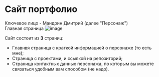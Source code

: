 # Сайт портфолио

Ключевое лицо - Мандрин Дмитрий (далее "Персонаж")\
Главная страница
![image](https://github.com/2Drotz/mandrin/assets/50268595/381b7f8d-8f79-47c8-ad40-83346d7c71e9)

Сайт состоит из **3** страниц:
+ Главнвя страница с краткой информацией о персонаже (то есть мне);
+ Страница с проектами, и ссылкой на репозиторий;
+ Страница контактных данных персонажа, по которым вы можете связаться удобным вам способом (не надо).


